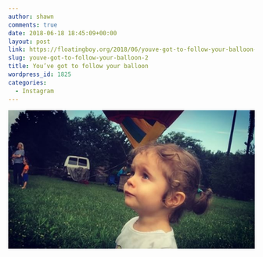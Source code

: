 ```yaml
---
author: shawn
comments: true
date: 2018-06-18 18:45:09+00:00
layout: post
link: https://floatingboy.org/2018/06/youve-got-to-follow-your-balloon-2/
slug: youve-got-to-follow-your-balloon-2
title: You’ve got to follow your balloon
wordpress_id: 1825
categories:
  - Instagram
---
```


[![You’ve got to follow your balloon](/assets/media/2018/06/34125003_802080429989235_6713509942118055936_n.jpg)](/assets/media/2018/06/34125003_802080429989235_6713509942118055936_n.jpg)
